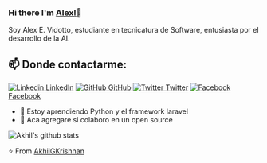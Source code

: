 ### Hi there I'm [Alex!](https://github.com/alexvidottodev)👋
Soy Alex E. Vidotto, estudiante en tecnicatura de Software, entusiasta por el desarrollo de la AI.<br>
## 📫 Donde contactarme: 
[![Linkedin](https://i.stack.imgur.com/gVE0j.png) LinkedIn](https://www.linkedin.com/in/alex-emanuel-vidotto-935a39381) [![GitHub](https://i.stack.imgur.com/tskMh.png) GitHub](https://github.com/alexvidottodev) [![Twitter](http://i.imgur.com/wWzX9uB.png) Twitter]() [![Facebook](http://i.imgur.com/fep1WsG.png) Facebook]()
<!--
**AkhilGKrishnan/AkhilGKrishnan** is a ✨ _special_ ✨ repository because its `README.md` (this file) appears on your GitHub profile.


Here are some ideas to get you started:
- 🤔 I’m looking for help with ...
- 💬 Ask me about ...
- 📫 How to reach me: ...
- 😄 Pronouns: ...
- ⚡ Fun fact: ...
-->

<!--- 🔭 I’m currently working on [Facemask Detector](https://github.com/AkhilGKrishnan/Face-Mask-Detector)-->
- 🌱 Estoy aprendiendo Python y el framework laravel
- 👯 Aca agregare si colaboro en un open source



![Akhil's github stats](https://github-readme-stats.vercel.app/api?username=alexvidottodev&show_icons=true&theme=dark)

⭐️ From [AkhilGKrishnan](https://github.com/AkhilGKrishnan)
